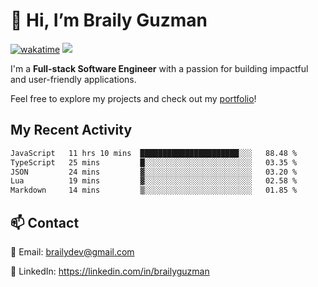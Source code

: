 # 👋 Hi, I’m Braily Guzman
[![wakatime](https://wakatime.com/badge/user/78b9a827-5162-4c58-9330-4ea970cf6de4.svg)](https://wakatime.com/@78b9a827-5162-4c58-9330-4ea970cf6de4)
![](https://komarev.com/ghpvc/?username=brailyguzman)

I'm a **Full-stack Software Engineer** with a passion for building impactful and user-friendly applications.

Feel free to explore my projects and check out my [portfolio](https://braily.dev)!


## My Recent Activity
<!--START_SECTION:waka-->

```txt
JavaScript   11 hrs 10 mins  ██████████████████████░░░   88.48 %
TypeScript   25 mins         █░░░░░░░░░░░░░░░░░░░░░░░░   03.35 %
JSON         24 mins         ▓░░░░░░░░░░░░░░░░░░░░░░░░   03.20 %
Lua          19 mins         ▓░░░░░░░░░░░░░░░░░░░░░░░░   02.58 %
Markdown     14 mins         ▒░░░░░░░░░░░░░░░░░░░░░░░░   01.85 %
```

<!--END_SECTION:waka-->

## 📫 Contact
📧 Email: brailydev@gmail.com

🔗 LinkedIn: https://linkedin.com/in/brailyguzman
